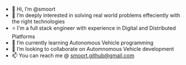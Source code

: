 - 👋 Hi, I’m @smoort
- 👀 I’m deeply interested in solving real world problems effeciently with the right technologies
- ⭐ I'm a full stack engineer with experience in Digital and Distributed Platforms
- 🌱 I’m currently learning Autonomous Vehicle programming
- 💞️ I’m looking to collaborate on Automnomous Vehicle development
- 📫 You can reach me @ smoort.github@gmail.com
